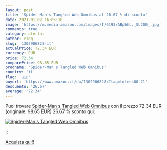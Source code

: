 ```yaml
---
layout: post
title: 'Spider-Man s Tangled Web Omnibus al 26.67 % di sconto'
date: 2021-01-02 16:05:18
image: 'https://m.media-amazon.com/images/I/6193rABphhL._SL200_.jpg'
comments: true
category: ofertas
author: ring
slug: '1302906828-it'
actualPrice: 72.34 EUR
currency: EUR
price: 72.34
comparePrice: 98.65 EUR
prodname: 'Spider-Man s Tangled Web Omnibus'
country: 'it'
flag: '🇮🇹'
buyurl: 'https://www.amazon.it/dp/1302906828/?tag=tolees00-21'
descuento: '26.67'
average: '72.34'
---
```


Puoi trovare [Spider-Man s Tangled Web Omnibus](https://www.amazon.it/dp/1302906828/?tag=tolees00-21) con il prezzo 72.34 EUR (originale: 98.65 EUR) 26.67 % sconto qui:

[![Spider-Man s Tangled Web Omnibus](https://m.media-amazon.com/images/I/6193rABphhL._SL200_.jpg)](https://www.amazon.it/dp/1302906828/?tag=tolees00-21)

ℹ️:


[Acquista qui!!](https://www.amazon.it/dp/1302906828/?tag=tolees00-21)
